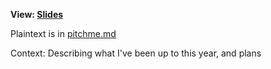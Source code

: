 **View: [Slides](https://gitpitch.com/sandhawke/talk-20170530-progress)**

Plaintext is in [pitchme.md](./PITCHME.md)

Context: Describing what I've been up to this year, and plans
